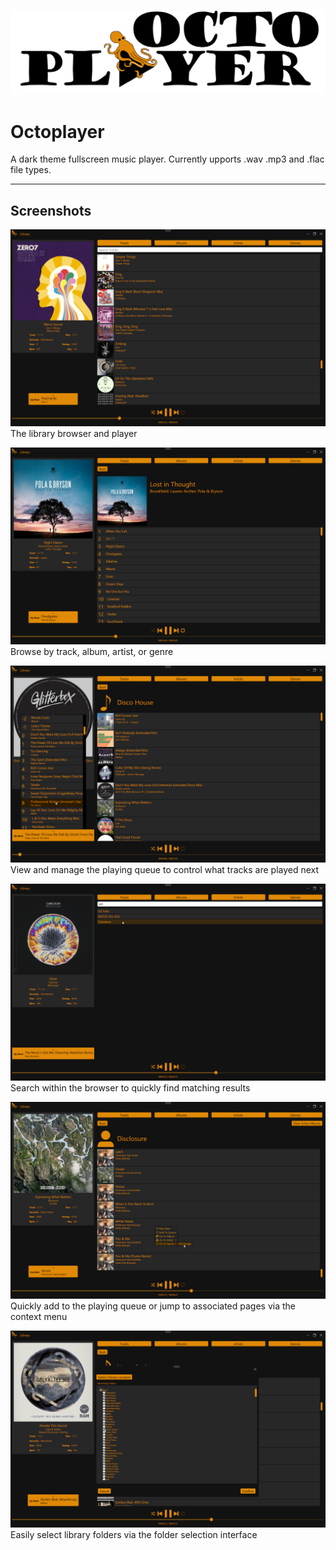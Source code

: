![Octoplayer Logo](ReadmeAssets/octoplayer-full-logo.png)

# Octoplayer
A dark theme fullscreen music player. Currently upports .wav .mp3 and .flac file types.

---

## Screenshots

![Main Program View](ReadmeAssets/screenshot-main-view.png)
The library browser and player


![Album View](ReadmeAssets/screenshot-album-view.png)
Browse by track, album, artist, or genre


![Playing Queue](ReadmeAssets/screenshot-playing-queue.png)
View and manage the playing queue to control what tracks are played next


![Library Search](ReadmeAssets/screenshot-search.png)
Search within the browser to quickly find matching results


![Context Menu](ReadmeAssets/screenshot-context-menu.png)
Quickly add to the playing queue or jump to associated pages via the context menu


![Library Selection](ReadmeAssets/screenshot-library-selection.png)
Easily select library folders via the folder selection interface
